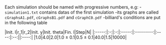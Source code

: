 Each simulation should be named with progressive numbers, e.g:
-`simulation1.txt` contains datas of the first simulation
-its graphs are called `cGraphsA1.pdf`, `cGraphsB1.pdf` and `cGraphC0.pdf`
-billiard's conditions are put in the following table

|Init. l|r_1|r_2|Init. y|Init. theta|Fin. l|Step|N|
|:-----:|:-:|:-:|:-----:|:---------:|:----:|:--:||:----:|
|1.0|4.0|2.0|1.0 $\pm$ 0.1|0.5 $\pm$ 0.1|40.0|1.5|10000|